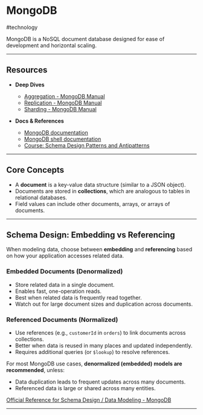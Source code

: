 # MongoDB

#technology

MongoDB is a NoSQL document database designed for ease of development and horizontal scaling.

---
## Resources

- **Deep Dives** 
	- [Aggregation - MongoDB Manual](https://www.mongodb.com/docs/manual/aggregation/)
	- [Replication - MongoDB Manual](https://www.mongodb.com/docs/manual/replication/)
	- [Sharding - MongoDB Manual](https://www.mongodb.com/docs/manual/sharding/) 

- **Docs & References** 
	- [MongoDB documentation](https://www.mongodb.com/docs/manual/)
	- [MongoDB shell documentation](https://www.mongodb.com/docs/mongodb-shell/)
	- [Course: Schema Design Patterns and Antipatterns](https://learn.mongodb.com/courses/schema-design-patterns-and-antipatterns)

---
## Core Concepts

- A **document** is a key-value data structure (similar to a JSON object).
- Documents are stored in **collections**, which are analogous to tables in relational databases.
- Field values can include other documents, arrays, or arrays of documents.

---
## Schema Design: Embedding vs Referencing

When modeling data, choose between **embedding** and **referencing** based on how your application accesses related data.

### Embedded Documents (Denormalized)

- Store related data in a single document.
- Enables fast, one-operation reads.
- Best when related data is frequently read together.
- Watch out for large document sizes and duplication across documents.
### Referenced Documents (Normalized)

- Use references (e.g., `customerId` in `orders`) to link documents across collections.
- Better when data is reused in many places and updated independently.
- Requires additional queries (or `$lookup`) to resolve references.

For most MongoDB use cases, **denormalized (embedded) models are recommended**, unless:

- Data duplication leads to frequent updates across many documents.
- Referenced data is large or shared across many entities.

[Official Reference for Schema Design / Data Modeling - MongoDB](https://www.mongodb.com/docs/manual/data-modeling/)

---